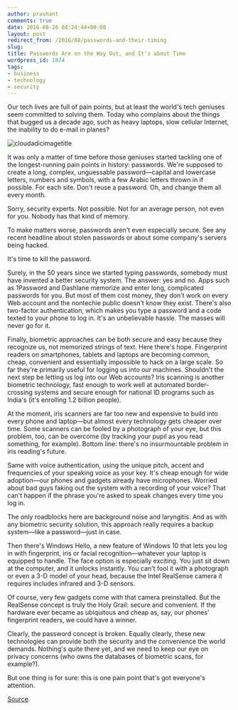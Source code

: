 ```yaml
---
author: prashant
comments: true
date: 2016-08-26 04:24:44+00:00
layout: post
redirect_from: /2016/08/passwords-and-their-timing
slug:
title: Passwords Are on the Way Out, and It's about Time
wordpress_id: 1074
tags:
- business
- technology
- security
---
```


Our tech lives are full of pain points, but at least the world's tech geniuses seem committed to solving them. Today who complains about the things that bugged us a decade ago, such as heavy laptops, slow cellular Internet, the inability to do e-mail in planes?






![cloudadicimagetitle](http://media.idownloadblog.com/wp-content/uploads/2014/02/Resized-TimePasscode-1024x764.jpg)







It was only a matter of time before those geniuses started tackling one of the longest-running pain points in history: passwords. We're supposed to create a long, complex, unguessable password—capital and lowercase letters, numbers and symbols, with a few Arabic letters thrown in if possible. For each site. Don't reuse a password. Oh, and change them all every month.

Sorry, security experts. Not possible. Not for an average person, not even for you. Nobody has that kind of memory.

To make matters worse, passwords aren't even especially secure. See any recent headline about stolen passwords or about some company's servers being hacked.


It's time to kill the password.

Surely, in the 50 years since we started typing passwords, somebody must have invented a better security system. The answer: yes and no. Apps such as 1Password and Dashlane memorize and enter long, complicated passwords for you. But most of them cost money, they don't work on every Web account and the nontechie public doesn't know they exist.
There's also two-factor authentication, which makes you type a password and a code texted to your phone to log in. It's an unbelievable hassle. The masses will never go for it.

Finally, biometric approaches can be both secure and easy because they recognize us, not memorized strings of text. Here there's hope. Fingerprint readers on smartphones, tablets and laptops are becoming common, cheap, convenient and essentially impossible to hack on a large scale. So far they're primarily useful for logging us into our machines. Shouldn't the next step be letting us log into our Web accounts? Iris scanning is another biometric technology, fast enough to work well at automated border-crossing systems and secure enough for national ID programs such as India's (it's enrolling 1.2 billion people).

At the moment, iris scanners are far too new and expensive to build into every phone and laptop—but almost every technology gets cheaper over time. Some scanners can be fooled by a photograph of your eye, but this problem, too, can be overcome (by tracking your pupil as you read something, for example). Bottom line: there's no insurmountable problem in iris reading's future.

Same with voice authentication, using the unique pitch, accent and frequencies of your speaking voice as your key. It's cheap enough for wide adoption—our phones and gadgets already have microphones. Worried about bad guys faking out the system with a recording of your voice? That can't happen if the phrase you're asked to speak changes every time you log in.

The only roadblocks here are background noise and laryngitis. And as with any biometric security solution, this approach really requires a backup system—like a password—just in case.

Then there's Windows Hello, a new feature of Windows 10 that lets you log in with fingerprint, iris or facial recognition—whatever your laptop is equipped to handle. The face option is especially exciting. You just sit down at the computer, and it unlocks instantly. You can't fool it with a photograph or even a 3-D model of your head, because the Intel RealSense camera it requires includes infrared and 3-D sensors.

Of course, very few gadgets come with that camera preinstalled. But the RealSense concept is truly the Holy Grail: secure and convenient. If the hardware ever became as ubiquitous and cheap as, say, our phones' fingerprint readers, we could have a winner.

Clearly, the password concept is broken. Equally clearly, these new technologies can provide both the security and the convenience the world demands. Nothing's quite there yet, and we need to keep our eye on privacy concerns (who owns the databases of biometric scans, for example?).

But one thing is for sure: this is one pain point that's got everyone's attention.

[Source](http://www.scientificamerican.com/article/passwords-are-on-the-way-out-and-it-s-about-time/).
